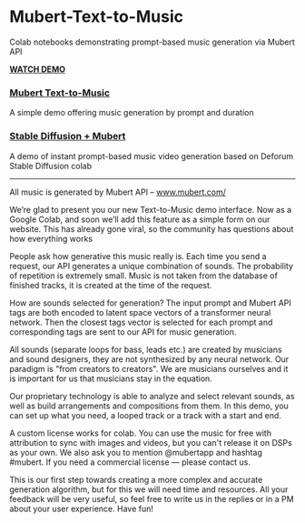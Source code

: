# Mubert-Text-to-Music
Colab notebooks demonstrating prompt-based music generation via Mubert API

[**WATCH DEMO**](https://youtu.be/YJu0iXn-T_U)

### [Mubert Text-to-Music](Mubert_Text_to_Music.ipynb)

A simple demo offering music generation by prompt and duration

### [Stable Diffusion + Mubert](Deforum_Stable_Diffusion_Mubert.ipynb)

A demo of instant prompt-based music video generation based on Deforum Stable Diffusion colab

_______________________________________________________________________________________________________________________________________________________

All music is generated by Mubert API – www.mubert.com/

We’re glad to present you our new Text-to-Music demo interface.
Now as a Google Colab, and soon we’ll add this feature as a simple form on our website. This has already gone viral, so the community has questions about how everything works

People ask how generative this music really is. Each time you send a request, our API generates a unique combination of sounds. The probability of repetition is extremely small. Music is not taken from the database of finished tracks, it is created at the time of the request.

How are sounds selected for generation? The input prompt and Mubert API tags are both encoded to latent space vectors of a transformer neural network. Then the closest tags vector is selected for each prompt and corresponding tags are sent to our API for music generation.

All sounds (separate loops for bass, leads etc.) are created by musicians and sound designers, they are not synthesized by any neural network. Our paradigm is "from creators to creators". We are musicians ourselves and it is important for us that musicians stay in the equation.

Our proprietary technology is able to analyze and select relevant sounds, as well as build arrangements and compositions from them. In this demo, you can set up what you need, a looped track or a track with a start and end.

A custom license works for colab. You can use the music for free with attribution to sync with images and videos, but you can't release it on DSPs as your own. We also ask you to mention @mubertapp and hashtag #mubert. If you need a commercial license — please contact us.

This is our first step towards creating a more complex and accurate generation algorithm, but for this we will need time and resources. All your feedback will be very useful, so feel free to write us in the replies or in a PM about your user experience. Have fun!
